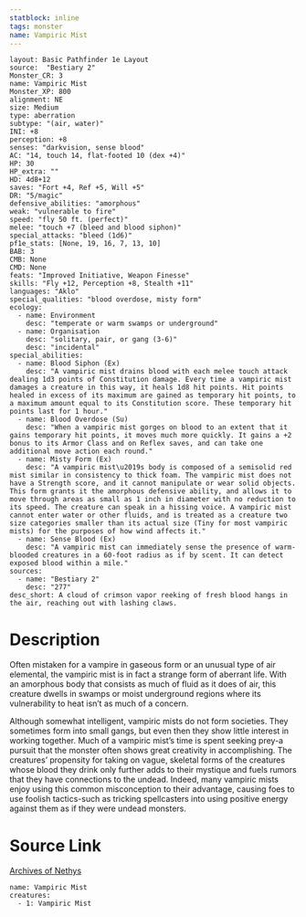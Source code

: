 ```yaml
---
statblock: inline
tags: monster
name: Vampiric Mist
---
```

```statblock
layout: Basic Pathfinder 1e Layout
source:  "Bestiary 2"
Monster_CR: 3
name: Vampiric Mist
Monster_XP: 800
alignment: NE
size: Medium
type: aberration
subtype: "(air, water)"
INI: +8
perception: +8
senses: "darkvision, sense blood"
AC: "14, touch 14, flat-footed 10 (dex +4)"
HP: 30
HP_extra: ""
HD: 4d8+12
saves: "Fort +4, Ref +5, Will +5"
DR: "5/magic"
defensive_abilities: "amorphous"
weak: "vulnerable to fire"
speed: "fly 50 ft. (perfect)"
melee: "touch +7 (bleed and blood siphon)"
special_attacks: "bleed (1d6)"
pf1e_stats: [None, 19, 16, 7, 13, 10]
BAB: 3
CMB: None
CMD: None
feats: "Improved Initiative, Weapon Finesse"
skills: "Fly +12, Perception +8, Stealth +11"
languages: "Aklo"
special_qualities: "blood overdose, misty form"
ecology:
  - name: Environment
    desc: "temperate or warm swamps or underground"
  - name: Organisation
    desc: "solitary, pair, or gang (3-6)"
    desc: "incidental"
special_abilities:
  - name: Blood Siphon (Ex)
    desc: "A vampiric mist drains blood with each melee touch attack dealing 1d3 points of Constitution damage. Every time a vampiric mist damages a creature in this way, it heals 1d8 hit points. Hit points healed in excess of its maximum are gained as temporary hit points, to a maximum amount equal to its Constitution score. These temporary hit points last for 1 hour."
  - name: Blood Overdose (Su)
    desc: "When a vampiric mist gorges on blood to an extent that it gains temporary hit points, it moves much more quickly. It gains a +2 bonus to its Armor Class and on Reflex saves, and can take one additional move action each round."
  - name: Misty Form (Ex)
    desc: "A vampiric mist\u2019s body is composed of a semisolid red mist similar in consistency to thick foam. The vampiric mist does not have a Strength score, and it cannot manipulate or wear solid objects. This form grants it the amorphous defensive ability, and allows it to move through areas as small as 1 inch in diameter with no reduction to its speed. The creature can speak in a hissing voice. A vampiric mist cannot enter water or other fluids, and is treated as a creature two size categories smaller than its actual size (Tiny for most vampiric mists) for the purposes of how wind affects it."
  - name: Sense Blood (Ex)
    desc: "A vampiric mist can immediately sense the presence of warm-blooded creatures in a 60-foot radius as if by scent. It can detect exposed blood within a mile."
sources:
  - name: "Bestiary 2"
    desc: "277"
desc_short: A cloud of crimson vapor reeking of fresh blood hangs in the air, reaching out with lashing claws.
```
# Description
Often mistaken for a vampire in gaseous form or an unusual type of air elemental, the vampiric mist is in fact a strange form of aberrant life. With an amorphous body that consists as much of fluid as it does of air, this creature dwells in swamps or moist underground regions where its vulnerability to heat isn’t as much of a concern.

Although somewhat intelligent, vampiric mists do not form societies. They sometimes form into small gangs, but even then they show little interest in working together. Much of a vampiric mist’s time is spent seeking prey-a pursuit that the monster often shows great creativity in accomplishing. The creatures’ propensity for taking on vague, skeletal forms of the creatures whose blood they drink only further adds to their mystique and fuels rumors that they have connections to the undead. Indeed, many vampiric mists enjoy using this common misconception to their advantage, causing foes to use foolish tactics-such as tricking spellcasters into using positive energy against them as if they were undead monsters.
# Source Link
[Archives of Nethys](https://aonprd.com/MonsterDisplay.aspx?ItemName=Vampiric%20Mist)
```encounter-table
name: Vampiric Mist
creatures:
  - 1: Vampiric Mist
```
